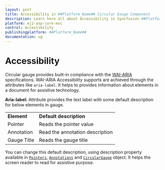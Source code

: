 ```yaml
---
layout: post
title: Accessibility in ##Platform_Name## Circular Gauge Component
description: Learn here all about Accessibility in Syncfusion ##Platform_Name## Circular Gauge component of Syncfusion Essential JS 2 and more.
platform: ej2-asp-core-mvc
control: Accessibility
publishingplatform: ##Platform_Name##
documentation: ug
---
```



# Accessibility

Circular gauge provides built-in compliance with the [WAI-ARIA](http://www.w3.org/WAI/PF/aria-practices/) specifications. WAI-ARIA Accessibility supports are achieved through the attributes like `aria-label`. It helps to provides information about elements in a document for assistive technology.

**Aria-label:**  Attribute provides the text label with some default description for below elements in gauge.

<!-- markdownlint-disable MD033 -->
<table>
<tr>
<td><b>Element</b></td>
<td><b>Default description</b></td>
</tr>
<tr>
<td>Pointer</td>
<td>Reads the pointer value</td>
</tr>
<tr>
<td>Annotation</td>
<td>Read the annotation description</td>
</tr>
<tr>
<td>Gauge Title</td>
<td>Reads the gauge title</td>
</tr>
</table>

You can change this default description, using description property available in [`Pointers`](https://help.syncfusion.com/cr/aspnetcore-js2/Syncfusion.EJ2.CircularGauge.CircularGaugePointer.html), [`Annotations`](https://help.syncfusion.com/cr/aspnetcore-js2/Syncfusion.EJ2.CircularGauge.CircularGaugeAnnotation.html) and [`CircularGauge`](https://help.syncfusion.com/cr/aspnetcore-js2/Syncfusion.EJ2.CircularGauge.CircularGauge.html) object. It helps the screen reader to read for assistive purpose.